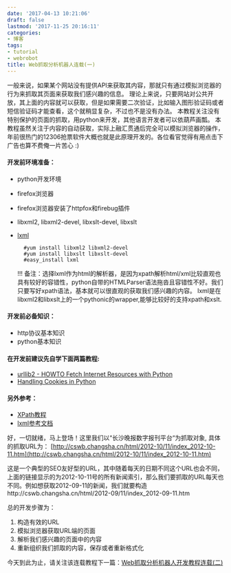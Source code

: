 ```yaml
---
date: '2017-04-13 10:21:06'
draft: false
lastmod: '2017-11-25 20:16:11'
categories:
- 博客
tags:
- tutorial
- webrobot
title: Web抓取分析机器人连载(一)
---
```


一般来说，如果某个网站没有提供API来获取其内容，那就只有通过模拟浏览器的行为来抓取其页面来获取我们感兴趣的信息。 理论上来说，只要网站对公共开放，其上面的内容就可以获取，但是如果需要二次验证，比如输入图形验证码或者短信验证码才能查看，这个就稍显复杂，不过也不是没有办法。 本教程关注没有特别保护的页面的抓取，用python来开发，其他语言开发者可以依葫芦画瓢。 本教程虽然关注于内容的自动获取，实际上融汇贯通后完全可以模拟浏览器的操作，年前很热门的12306抢票软件大概也就是此原理开发的。各位看官觉得有用点击下广告也算不费俺一片苦心 :)

#### 开发前环境准备：

- python开发环境
- firefox浏览器
- firefox浏览器安装了httpfox和firebug插件
- libxml2, libxml2-devel, libxslt-devel, libxslt
- [lxml](http://lxml.de)

		#yum install libxml2 libxml2-devel 
		#yum install libxslt libxslt-devel 
		#easy_install lxml 


	!!! 备注：选择lxml作为html的解析器，是因为xpath解析html/xml比较直观也具有较好的容错性，python自带的HTMLParser语法拖沓且容错性不好。我们只要写好xpath语法，基本就可以很直观的获取我们感兴趣的内容。 lxml是在libxml2和libxslt上的一个pythonic的wrapper,能够比较好的支持xpath和xslt.

#### 开发前必备知识：

- http协议基本知识
- python基本知识

#### 在开发前建议先自学下面两篇教程:

- [urllib2 - HOWTO Fetch Internet Resources with Python](http://www.voidspace.org.uk/python/articles/urllib2.shtml)
- [Handling Cookies in Python](http://www.voidspace.org.uk/python/articles/cookielib.shtml)


#### 另外参考：

- [XPath教程](http://www.w3school.com.cn/xpath/index.asp)
- [lxml参考文档](http://lxml.de/lxmlhtml.html)
</ul>

好，一切就绪，马上登场！这里我们以“长沙晚报数字报刊平台“为抓取对象, 具体的抓取URL为： [http://cswb.changsha.cn/html/2012-10/11/index_2012-10-11.htm](http://cswb.changsha.cn/html/2012-10/11/index_2012-10-11.htm)

这是一个典型的SEO友好型的URL，其中随着每天的日期不同这个URL也会不同，上面的链接显示的为2012-10-11号的所有新闻索引，那么我们要抓取的URL每天也不同。例如想获取2012-09-11的新闻，我们就要构造http://cswb.changsha.cn/html/2012-09/11/index_2012-09-11.htm

总的开发步骤为：

1. 构造有效的URL 
2. 模拟浏览器获取URL端的页面 
3. 解析我们感兴趣的页面中的内容
4. 重新组织我们抓取的内容，保存或者重新格式化

今天到此为止，请关注该连载教程下一篇：[Web抓取分析机器人开发教程连载(二)](http://www.guanxigo.com/webrobot-002/)